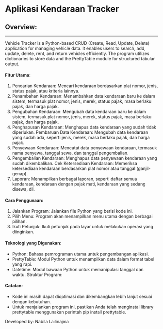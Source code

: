 # Aplikasi Kendaraan Tracker

## Overview:
---
Vehicle Tracker is a Python-based CRUD (Create, Read, Update, Delete) application for managing vehicle data. It enables users to search, add, update, delete, rent, and return vehicles efficiently. The program utilizes dictionaries to store data and the PrettyTable module for structured tabular output.

#### Fitur Utama:
1. Pencarian Kendaraan: Mencari kendaraan berdasarkan plat nomor, jenis, status pajak, atau kriteria lainnya.
2. Penambahan Kendaraan: Menambahkan data kendaraan baru ke dalam sistem, termasuk plat nomor, jenis, merek, status pajak, masa berlaku pajak, dan harga pajak.
3. Pengubahan Kendaraan: Mengubah data kendaraan baru ke dalam sistem, termasuk plat nomor, jenis, merek, status pajak, masa berlaku pajak, dan harga pajak.
4. Penghapusan Kendaraan: Menghapus data kendaraan yang sudah tidak diperlukan.
Pembaruan Data Kendaraan: Mengubah data kendaraan yang sudah ada, seperti jenis, merek, masa berlaku pajak, dan harga pajak.
5. Penyewaan Kendaraan: Mencatat data penyewaan kendaraan, termasuk nama penyewa, tanggal sewa, dan tanggal pengembalian.
6. Pengembalian Kendaraan: Menghapus data penyewaan kendaraan yang sudah dikembalikan.
Cek Ketersediaan Kendaraan: Memeriksa ketersediaan kendaraan berdasarkan plat nomor atau tanggal (ganjil-genap).
7. Laporan: Menampilkan berbagai laporan, seperti daftar semua kendaraan, kendaraan dengan pajak mati, kendaraan yang sedang disewa, dll.

#### Cara Penggunaan:
1. Jalankan Program: Jalankan file Python yang berisi kode ini.
2. Pilih Menu: Program akan menampilkan menu utama dengan berbagai pilihan.
3. Ikuti Petunjuk: Ikuti petunjuk pada layar untuk melakukan operasi yang diinginkan.

#### Teknologi yang Digunakan:
- Python: Bahasa pemrograman utama untuk pengembangan aplikasi.
- PrettyTable: Modul Python untuk menampilkan data dalam format tabel yang rapi.
- Datetime: Modul bawaan Python untuk memanipulasi tanggal dan waktu.
Struktur Program:

#### Catatan:
- Kode ini masih dapat dioptimasi dan dikembangkan lebih lanjut sesuai dengan kebutuhan.
- Untuk menjalankan program ini, pastikan Anda telah menginstal library prettytable menggunakan perintah pip install prettytable.

Developed by: Nabila Lailinajma 
